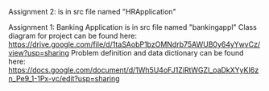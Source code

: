 Assignment 2: is in src file named "HRApplication"











Assignment 1: Banking Application is in src file named "bankingappl"
Class diagram for project can be found here: https://drive.google.com/file/d/1taSAobP1bzOMNdrb75AWUB0y64yYwvCz/view?usp=sharing
Problem definition and data dictionary can be found here: https://docs.google.com/document/d/1Wh5U4oFJ1ZiRtWGZI_oaDkXYyKI6zn_Pe9_1-1Px-vc/edit?usp=sharing
